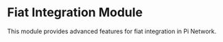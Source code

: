 # Fiat Integration Module

This module provides advanced features for fiat integration in Pi Network.
